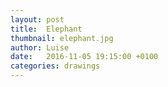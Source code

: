 ```yaml
---
layout: post
title:  Elephant
thumbnail: elephant.jpg
author: Luise
date:   2016-11-05 19:15:00 +0100
categories: drawings
---
```

